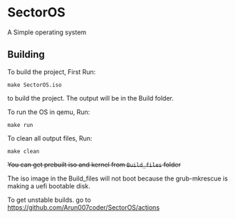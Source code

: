 # SectorOS

A Simple operating system

## Building

To build the project, First Run:

```shell
make SectorOS.iso
```

to build the project. The output will be in the Build folder.  

To run the OS in qemu, Run:

```shell
make run
```

To clean all output files, Run:

```shell
make clean
```

~~You can get prebuilt iso and kernel from `Build_files` folder~~

The iso image in the Build_files will not boot because the grub-mkrescue is making a uefi bootable disk.

To get unstable builds. go to <https://github.com/Arun007coder/SectorOS/actions>
